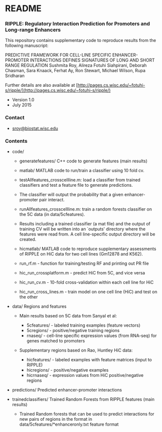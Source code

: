 # README #

### RIPPLE: Regulatory Interaction Prediction for Promoters and Long-range Enhancers ###

This repository contains supplementary code to reproduce results from the following manuscript:

PREDICTIVE FRAMEWORK FOR CELL-LINE SPECIFIC ENHANCER-PROMOTER INTERACTIONS DEFINES SIGNATURES OF LONG AND SHORT RANGE REGULATION
Sushmita Roy, Alireza Fotuhi Siahpirani, Deborah Chasman, Sara Knaack, Ferhat Ay, Ron Stewart, Michael Wilson, Rupa Sridharan

Further details are also available at [http://pages.cs.wisc.edu/~fotuhi-s/ripple/](http://pages.cs.wisc.edu/~fotuhi-s/ripple/)
 
* Version 1.0
* July 2015

### Contact ###
* sroy@biostat.wisc.edu

### Contents ###

* code/	
	* generatefeatures/   C++ code to generate features (main results)
	
	* matlab/ MATLAB code to run/train a classifier using 10 fold cv.
	* 	testAllfeatures_crosscellline.m: load a classifier from trained classifiers and test a feature file to generate predictions. 
	* 	The classifier will output the probability that a given enhancer-promoter pair interact.
	* 	runAllfeatures_crosscellline.m: train a random forests classifier on the 5C data (in data/5cfeatures).
	* 	Results including a trained classifier (a mat file) and the output of training CV will be written into an `outputs' directory where the features were read from. A cell line-specific output directory will be created.
					
	* hicmatlab/	MATLAB code to reproduce supplementary assessments of RIPPLE on HiC data for two cell lines (Gm12878 and K562).
	* 	run_rf.m	- function for training/testing RF and printing out PR file
	* 	hic_run_crossplatform.m - predict HiC from 5C, and vice versa
	* 	hic_run_cv.m - 10-fold cross-validation within each cell line for HiC
	* 	hic_run_cross_lines.m - train model on one cell line (HiC) and test on the other

* data/	Regions and features
	* Main results based on 5C data from Sanyal et al:
	   * 5cfeatures/	- labeled training examples (feature vectors)
 	   * 5cregions/	- positive/negative training regions
 	   * rnaseq/	- cell-line specific expression values (from RNA-seq) for genes matched to promoters
 
	* Supplementary regions based on Rao, Huntley HiC data:
		* hicfeatures/ - labeled examples with feature matrices (input to RIPPLE)
	   * hicregions/ - positive/negative examples
	   * hicrnaseq/ - expression values from HiC positive/negative regions
	
* predictions/ Predicted enhancer-promoter interactions 

* trainedclassifiers/ Trained Random Forests from RIPPLE features (main results)
	* Trained Random forests that can be used to predict interactions for new pairs of regions in the format in data/5cfeatures/*enhanceronly.txt feature format